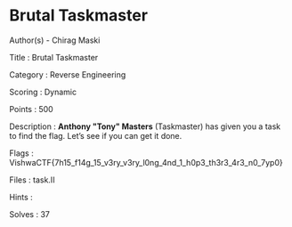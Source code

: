 # Brutal Taskmaster

Author(s) - Chirag Maski

Title : Brutal Taskmaster

Category : Reverse Engineering

Scoring : Dynamic

Points : 500

Description : **Anthony "Tony" Masters** (Taskmaster) has given you a task to find the flag. Let’s see if you can get it done.

Flags : VishwaCTF{7h15_f14g_15_v3ry_v3ry_l0ng_4nd_1_h0p3_th3r3_4r3_n0_7yp0}

Files : task.II

Hints : 

Solves : 37